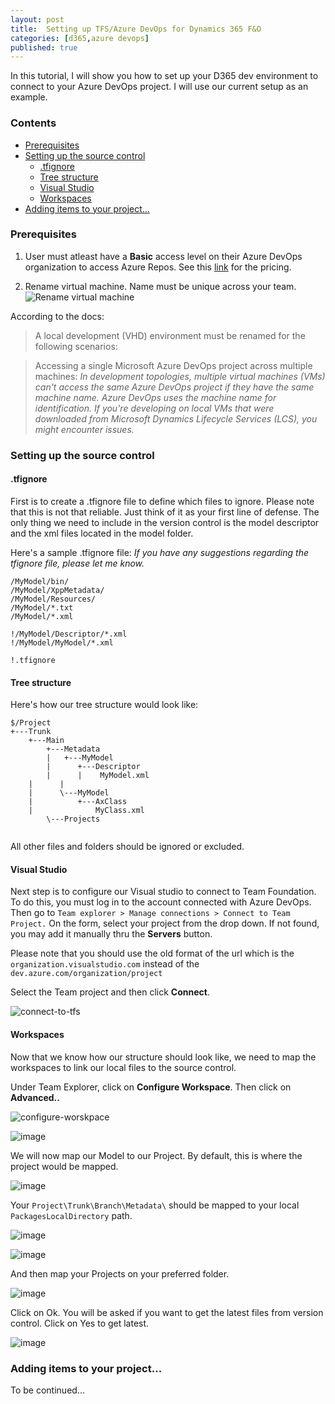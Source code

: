 ```yaml
---
layout: post
title:  Setting up TFS/Azure DevOps for Dynamics 365 F&O
categories: [d365,azure devops]
published: true
---
```


In this tutorial, I will show you how to set up your D365 dev environment to connect to your Azure DevOps project. I will use our current setup as an example.


### Contents
- [Prerequisites](#prerequisites)
- [Setting up the source control](#setting-up-the-source-control)
  * [.tfignore](#tfignore)
  * [Tree structure](#tree-structure)
  * [Visual Studio](#visual-studio)
  * [Workspaces](#workspaces)
- [Adding items to your project...](#adding-items-to-your-project)

### Prerequisites
1. User must atleast have a **Basic** access level on their Azure DevOps organization to access Azure Repos. See this [link](https://azure.microsoft.com/en-us/pricing/details/devops/azure-devops-services/) for the pricing.

2. Rename virtual machine. Name must be unique across your team.
![Rename virtual machine](https://thepracticaldev.s3.amazonaws.com/i/mq8qj50ght5fq22atlgw.PNG)

According to the docs:
> A local development (VHD) environment must be renamed for the following scenarios:

> Accessing a single Microsoft Azure DevOps project across multiple machines: 
*In development topologies, multiple virtual machines (VMs) can't access the same Azure DevOps project if they have the same machine name. Azure DevOps uses the machine name for identification. If you're developing on local VMs that were downloaded from Microsoft Dynamics Lifecycle Services (LCS), you might encounter issues.*

### Setting up the source control

#### .tfignore 

First is to create a .tfignore file to define which files to ignore. Please note that this is not that reliable. Just think of it as your first line of defense. 
The only thing we need to include in the version control is the model descriptor and the xml files located in the model folder.

Here's a sample .tfignore file:
*If you have any suggestions regarding the tfignore file, please let me know.*
```
/MyModel/bin/
/MyModel/XppMetadata/
/MyModel/Resources/
/MyModel/*.txt
/MyModel/*.xml

!/MyModel/Descriptor/*.xml
!/MyModel/MyModel/*.xml

!.tfignore

```

#### Tree structure
Here's how our tree structure would look like:

```
$/Project
+---Trunk
    +---Main
        +---Metadata
        |   +---MyModel
        |      +---Descriptor
        |      |   	MyModel.xml
	|      |
	|      \---MyModel
	|          +---AxClass
	|              MyClass.xml
        \---Projects


```

All other files and folders should be ignored or excluded.



#### Visual Studio

Next step is to configure our Visual studio to connect to Team Foundation. 
To do this, you must log in to the account connected with Azure DevOps. 
Then go to `Team explorer > Manage connections > Connect to Team Project.`
On the form, select your project from the drop down. 
If not found, you may add it manually thru the **Servers** button. 

Please note that you should use the old format of the url which is the `organization.visualstudio.com` instead of the `dev.azure.com/organization/project`

Select the Team project and then click **Connect**.

![connect-to-tfs](https://user-images.githubusercontent.com/20976789/104863576-5e1bf880-5971-11eb-8bcf-a6ceee65ffe6.PNG)

#### Workspaces

Now that we know how our structure should look like, we need to map the workspaces to link our local files to the source control. 

Under Team Explorer, click on **Configure Workspace**. Then click on **Advanced..**

![configure-worskpace](https://user-images.githubusercontent.com/20976789/104863686-ad622900-5971-11eb-9ede-cc23e60decd0.png)

![image](https://user-images.githubusercontent.com/20976789/104864066-e8189100-5972-11eb-9401-a0f25d9e882f.png)

We will now map our Model to our Project. By default, this is where the project would be mapped. 

![image](https://user-images.githubusercontent.com/20976789/104864142-22822e00-5973-11eb-80a9-dcdf634fe8eb.png)

Your `Project\Trunk\Branch\Metadata\` should be mapped to your local `PackagesLocalDirectory` path.

![image](https://user-images.githubusercontent.com/20976789/104865062-e1d7e400-5975-11eb-8c07-46a4d89546d9.png)


![image](https://user-images.githubusercontent.com/20976789/104864952-8c033c00-5975-11eb-8846-2e76eb60fe82.png)

And then map your Projects on your preferred folder. 

![image](https://user-images.githubusercontent.com/20976789/104865255-780c0a00-5976-11eb-99cf-cb14626a560b.png)

Click on Ok. You will be asked if you want to get the latest files from version control. Click on Yes to get latest.

![image](https://user-images.githubusercontent.com/20976789/104864654-96710600-5974-11eb-95bc-4a1706c46ba5.png)


### Adding items to your project...

To be continued...

